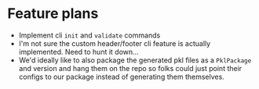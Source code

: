 # Feature plans
- Implement cli `init` and `validate` commands
- I'm not sure the custom header/footer cli feature is actually implemented. Need to hunt it down...
- We'd ideally like to also package the generated pkl files as a `PklPackage` and version and hang them on the repo so folks could just point their configs to our package instead of generating them themselves.
